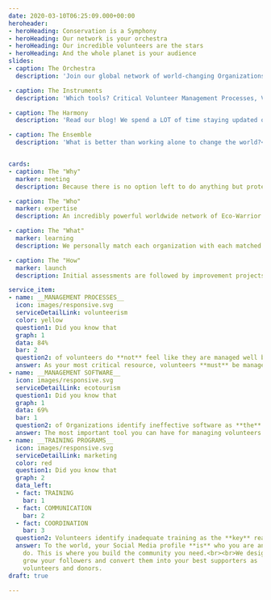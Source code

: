 ```yaml
---
date: 2020-03-10T06:25:09.000+00:00
heroheader:
- heroHeading: Conservation is a Symphony
- heroHeading: Our network is your orchestra
- heroHeading: Our incredible volunteers are the stars
- heroHeading: And the whole planet is your audience
slides:
- caption: The Orchestra
  description: 'Join our global network of world-changing Organizations and Volunteers by having the very best tools to change the world in your own spectacular way. Our mission is to help you get those tools.'

- caption: The Instruments
  description: 'Which tools? Critical Volunteer Management Processes, Volunteer Management Software, and Volunteer Training Presentations. Get these tools - start changing the world.'

- caption: The Harmony
  description: 'Read our blog! We spend a LOT of time staying updated on the very best information to manage volunteers. We then pass the highlights of that awesome know-how on to you to help you mobilize your volunteers into a truly powerhouse team.'

- caption: The Ensemble
  description: 'What is better than working alone to change the world?<br>A WORLD of partners changing the world with you. Follow us on Social Media and meet the incredible global team focused on protecting our planet together.'


cards:
- caption: The "Why"
  marker: meeting
  description: Because there is no option left to do anything but protect our planet.<br><br>We intend to reverse climate change, protect animal and plant life worldwide, and create a global movement of Eco-Warriors by giving skilled volunteers and world-changing conservation organizations the tools to connect with each other and change the world together.

- caption: The "Who"
  marker: expertise
  description: An incredibly powerful worldwide network of Eco-Warrior Volunteers and Environmental Conservation Organizations (ECOs).<br><br>ALL members of this exclusive global network are fully vetted to make sure that every member is truly focused on being an Eco-Warrior first and foremost.<br>The planet deserves absolutely nothing less.

- caption: The "What"
  marker: learning
  description: We personally match each organization with each matched volunteer, removing your incredibly time-consuming and, at best, frustrating task of finding (hopefully) competent volunteers.<br><br>Due to our system, we drastically improve the speed of finding amazing volunteers and provide 24/7 support to both the ECO and volunteer during the duration of the volunteer's tour of duty.

- caption: The "How"
  marker: launch
  description: Initial assessments are followed by improvement projects, where needed.<br><br>For volunteers, this results in honed skills and cultural awareness so they deliver their best effort the most quickly.<br><br>For ECOs this results in a superb ability to train, coordinate, and communicate with the volunteers so that every moment of the volunteer's service is truly amazing.

service_item:
- name: __MANAGEMENT PROCESSES__
  icon: images/responsive.svg
  serviceDetailLink: volunteerism
  color: yellow
  question1: Did you know that
  graph: 1
  data: 84%
  bar: 2
  question2: of volunteers do **not** feel like they are managed well by the organizations they volunteer with?
  answer: As your most critical resource, volunteers **must** be managed effectively during every step of their service with you.<br><br>We ensure that our volunteers are managed to the levels they demand by implementing stellar Management Processes to superbly attain, train, maintain, and retain our volunteers.
- name: __MANAGEMENT SOFTWARE__
  icon: images/responsive.svg
  serviceDetailLink: ecotourism
  question1: Did you know that
  graph: 1
  data: 69%
  bar: 1
  question2: of Organizations identify ineffective software as **the** reason they mismanage their volunteers?
  answer: The most important tool you can have for managing volunteers is an excellent Volunteer Management System.<br><br>We have spent uncountable hours testing all available software for this purpose. We deploy the software for you, design your profile, and train you on how to use the software to manage our volunteers perfectly.
- name: __TRAINING PROGRAMS__
  icon: images/responsive.svg
  serviceDetailLink: marketing
  color: red
  question1: Did you know that
  graph: 2
  data_left:
  - fact: TRAINING
    bar: 1
  - fact: COMMUNICATION
    bar: 2
  - fact: COORDINATION
    bar: 3
  question2: Volunteers identify inadequate training as the **key** reason they have a negative volunteering experience?
  answer: To the world, your Social Media profile **is** who you are and what you
    do. This is where you build the community you need.<br><br>We design Social Media profiles on all platforms that
    grow your followers and convert them into your best supporters as
    volunteers and donors.
draft: true

---
```

